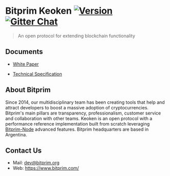 # Bitprim Keoken <a target="_blank" href="http://semver.org">![Version][badge.version]</a> <a target="_blank" href="https://gitter.im/bitprim/Lobby">![Gitter Chat][badge.Gitter]</a>

> An open protocol for extending blockchain functionality

## Documents

- [White Paper](keoken-whitepaper.md)

- [Technical Specification](keoken-technical-specification.md)

## About Bitprim

Since 2014, our multidisciplinary team has been creating tools that help and attract developers to boost a massive adoption of cryptocurrencies. Bitprim's main pillars are transparency, professionalism, customer service and collaboration with other teams. Keoken is an open protocol with a performance reference implementation built from scratch leveraging [Bitprim-Node](https://github.com/bitprim/bitprim) advanced features. Bitprim headquarters are based in Argentina.

## Contact Us

- Mail: dev@bitprim.org
- Web: https://www.bitprim.com/


<!-- Links -->
[badge.Gitter]: https://img.shields.io/badge/gitter-join%20chat-blue.svg
[badge.version]: https://badge.fury.io/gh/bitprim%2Fbitprim-keoken.svg
